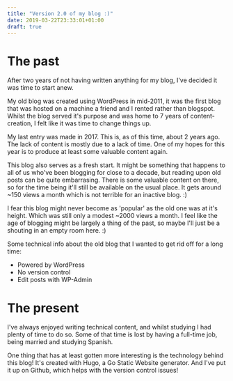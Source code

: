 ```yaml
---
title: "Version 2.0 of my blog :)"
date: 2019-03-22T23:33:01+01:00
draft: true
---
```


# The past

After two years of not having written anything for my blog, I've decided it was time to start anew.

My old blog was created using WordPress in mid-2011, it was the first blog that was hosted on a
machine a friend and I rented rather than blogspot. Whilst the blog served it's purpose and was home to 7 years
of content-creation, I felt like it was time to change things up.

My last entry was made in 2017. This is, as of this time, about 2 years ago. The lack of content is
mostly due to a lack of time. One of my hopes for this year is to produce at least some valuable
content again. 

This blog also serves as a fresh start. 
It might be something that happens to all of us who've been blogging for close to a decade, but reading upon old posts can be quite embarrasing. 
There is some valuable content on there, so for the time being it'll still be available on the usual
place. It gets around ~150 views a month which is not terrible for an inactive blog. :) 

I fear this blog might never become as 'popular' as the old one was at it's height. Which was still
only a modest ~2000 views a month. I feel like the age of blogging might be largely a thing of the
past, so maybe I'll just be a shouting in an empty room here. :)

Some technical info about the old blog that I wanted to get rid off for a long time:

* Powered by WordPress
* No version control
* Edit posts with WP-Admin


# The present

I've always enjoyed writing technical content, and whilst studying I had plenty of time to do so.
Some of that time is lost by having a full-time job, being married and studying Spanish.

One thing that has at least gotten more interesting is the technology behind this blog! It's created
with Hugo, a Go Static Website generator. And I've put it up on Github, which helps with the version
control issues!
